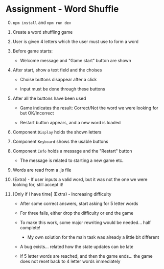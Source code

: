 # Assignment - Word Shuffle

0. ```npm install``` and ```npm run dev```

1. Create a word shuffling game

2. User is given 4 letters which the user must use to form a word

3. Before game starts:

    - Welcome message and "Game start" button are shown

4. After start, show a text field and the choises

    - Choise buttons disappear after a click

    - Input must be done through these buttons

5. After all the buttons have been used

    - Game indicates the result: Correct/Not the word we were looking for but OK/Incorrect

    - Restart button appears, and a new word is loaded

6. Component ```Display``` holds the shown letters

7. Component ```Keyboard``` shows the usable buttons

8. Component ```Info``` holds a message and the "Restart" button

    - The message is related to starting a new game etc.

9. Words are read from a .js file

10. (Extra) - If user inputs a valid word, but it was not the one we were looking for, still accept it!

12. [Only if I have time] (Extra) - Increasing difficulty

    - After some correct answers, start asking for 5 letter words

    - For three fails, either drop the difficulty or end the game

    - To make this work, some major rewriting would be needed... half complete!

        - My own solution for the main task was already a little bit different

    - A bug exists... related how the state updates can be late

    - If 5 letter words are reached, and then the game ends... the game does not reset back to 4 letter words immediately